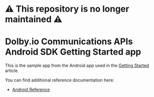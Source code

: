 # :warning: This repository is no longer maintained :warning:

# Dolby.io Communications APIs Android SDK Getting Started app

This is the sample app from the Android app used in the [Getting Started](https://docs.dolby.io/communications-apis/docs/getting-started-with-android) article. 

You can find additional reference documentation here:
- [Android Reference](https://docs.dolby.io/communications-apis/docs/android-client-sdk-voxeetsdk)
